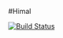 #Himal

[![Build Status](https://travis-ci.org/achyutdev/himal.svg?branch=master)](https://travis-ci.org/achyutdev/himal)
